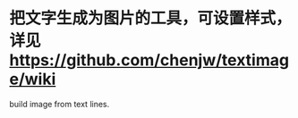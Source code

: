 把文字生成为图片的工具，可设置样式，详见 https://github.com/chenjw/textimage/wiki
=========

build image from text lines.
